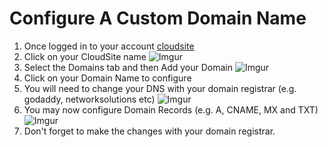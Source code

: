Configure A Custom Domain Name
===================

1. Once logged in to your account [cloudsite](http://my.gearhost.com/CloudSite)
2. Click on your CloudSite name
 ![Imgur](http://i.imgur.com/HSyblau.png)
3. Select the Domains tab and then Add your Domain
 ![Imgur](http://i.imgur.com/QgXAJUq.png)
4. Click on your Domain Name to configure
5. You will need to change your DNS with your domain registrar (e.g. godaddy, networksolutions etc)
 ![Imgur](http://i.imgur.com/sL7A3Fn.png)
6. You may now configure Domain Records (e.g. A, CNAME, MX and TXT)
 ![Imgur](http://i.imgur.com/CJqOM5O.png)
7. Don't forget to make the changes with your domain registrar.
 
